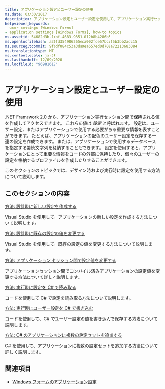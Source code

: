 ```yaml
---
title: アプリケーション設定とユーザー設定の使用
ms.date: 03/30/2017
description: アプリケーション設定とユーザー設定を使用して、アプリケーション実行セッション間で保持される値を作成およびアクセスする方法について説明します。
helpviewer_keywords:
- user settings [Windows Forms]
- application settings [Windows Forms], how-to topics
ms.assetid: 54682d3b-1cbf-4683-9351-012b8b4286b5
ms.openlocfilehash: a30fd354986265eca002fce57bccf5b3bb2adc15
ms.sourcegitcommit: 9f6df084c53a3da0ea657ed0d708a72213683084
ms.translationtype: MT
ms.contentlocale: ja-JP
ms.lasthandoff: 12/09/2020
ms.locfileid: "96981612"
---
```

# <a name="using-application-settings-and-user-settings"></a>アプリケーション設定とユーザー設定の使用
.NET Framework 2.0 から、アプリケーション実行セッション間で保持される値を作成してアクセスできます。 これらの値は *設定* と呼ばれます。 設定は、ユーザー設定、またはアプリケーションで使用する必要がある重要な情報を表すことができます。 たとえば、アプリケーションの配色のユーザー設定を保存する一連の設定を作成できます。 または、アプリケーションで使用するデータベースを指定する接続文字列を格納することもできます。 設定を使用すると、アプリケーションにとって重要な情報をコードの外部に保持したり、個々のユーザーの設定を格納するプロファイルを作成したりすることができます。  
  
 このセクションのトピックでは、デザイン時および実行時に設定を使用する方法について説明します。  
  
## <a name="in-this-section"></a>このセクションの内容  
 [方法: 設計時に新しい設定を作成する](how-to-create-a-new-setting-at-design-time.md)  
  
 Visual Studio を使用して、アプリケーションの新しい設定を作成する方法について説明します。  
  
 [方法: 設計時に既存の設定の値を変更する](how-to-change-the-value-of-an-existing-setting-at-design-time.md)  
  
 Visual Studio を使用して、既存の設定の値を変更する方法について説明します。  
  
 [方法: アプリケーション セッション間で設定値を変更する](how-to-change-the-value-of-a-setting-between-application-sessions.md)  
  
 アプリケーションセッション間でコンパイル済みアプリケーションの設定値を変更する方法について詳しく説明します。  
  
 [方法: 実行時に設定を C# で読み取る](how-to-read-settings-at-run-time-with-csharp.md)  
  
 コードを使用して C# で設定を読み取る方法について説明します。  
  
 [方法: 実行時にユーザー設定を C# で書き込む](how-to-write-user-settings-at-run-time-with-csharp.md)  
  
 コードを使用して、C# でユーザー設定の値を書き込んで保存する方法について説明します。  
  
 [方法: C# のアプリケーションに複数の設定セットを追加する](how-to-add-multiple-sets-of-settings-to-your-application-in-csharp.md)  
  
 C# を使用して、アプリケーションに複数の設定セットを追加する方法について詳しく説明します。  
  
## <a name="see-also"></a>関連項目

- [Windows フォームのアプリケーション設定](application-settings-for-windows-forms.md)
